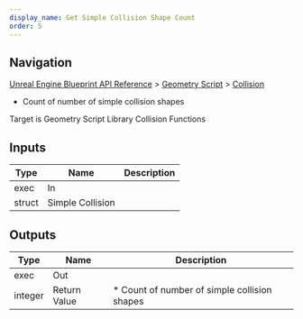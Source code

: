 ```yaml
---
display_name: Get Simple Collision Shape Count
order: 5
---
```

## Navigation

[Unreal Engine Blueprint API Reference](https://dev.epicgames.com/documentation/en-us/unreal-engine/BlueprintAPI) > [Geometry Script](https://dev.epicgames.com/documentation/en-us/unreal-engine/BlueprintAPI/GeometryScript) > [Collision](https://dev.epicgames.com/documentation/en-us/unreal-engine/BlueprintAPI/GeometryScript/Collision)

- Count of number of simple collision shapes

Target is Geometry Script Library Collision Functions

## Inputs

| Type | Name | Description |
| --- | --- | --- |
| exec | In |  |
| struct | Simple Collision |  |

## Outputs

| Type | Name | Description |
| --- | --- | --- |
| exec | Out |  |
| integer | Return Value | * Count of number of simple collision shapes |
